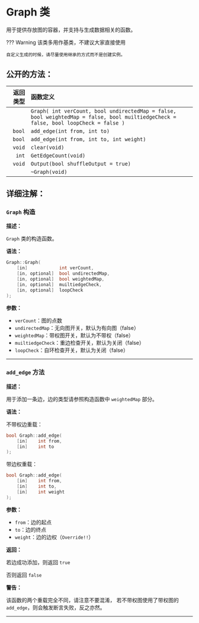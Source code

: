 # Graph 类

用于提供存放图的容器，并支持与生成数据相关的函数。

??? Warning
    该类多用作基类，不建议大家直接使用

    自定义生成的时候，请尽量使用继承的方式而不是创建实例。

## 公开的方法：

|返回类型|函数定义|
|------:|:------|
||`Graph( int verCount, bool undirectedMap = false, bool weightedMap = false, bool muiltiedgeCheck = false, bool loopCheck = false )`|
|`bool`|`add_edge(int from, int to)`|
|`bool`|`add_edge(int from, int to, int weight)`|
|`void`|`clear(void)`|
|`int`|`GetEdgeCount(void)`|
|`void`|`Output(bool shuffleOutput = true)`|
||`~Graph(void)`|

## 详细注解：

### `Graph` 构造

**描述：**

`Graph` 类的构造函数。

**语法：**

```cpp
Graph::Graph(
    [in]            int verCount,
    [in, optional]  bool undirectedMap,
    [in, optional]  bool weightedMap,
    [in, optional]  muiltiedgeCheck,
    [in, optional]  loopCheck
);
```

**参数：**

- `verCount`：图的点数
- `undirectedMap`：无向图开关，默认为有向图（false）
- `weightedMap`：带权图开关，默认为不带权（false）
- `muiltiedgeCheck`：重边检查开关，默认为关闭（false）
- `loopCheck`：自环检查开关，默认为关闭（false）

-----------

### `add_edge` 方法

**描述：**

用于添加一条边，边的类型请参照构造函数中 `weightedMap` 部分。

**语法：**

不带权边重载：

```cpp
bool Graph::add_edge(
    [in]    int from,
    [in]    int to
);
```

带边权重载：

```cpp
bool Graph::add_edge(
    [in]    int from,
    [in]    int to,
    [in]    int weight
);
```

**参数：**

- `from`：边的起点
- `to`：边的终点
- `weight`：边的边权（`Override!!`）

**返回：**

若边成功添加，则返回 `true`

否则返回 `false`

**警告：**

该函数的两个重载完全不同，请注意不要混淆，
若不带权图使用了带权图的 `add_edge`，则会触发断言失败，反之亦然。

---------------
